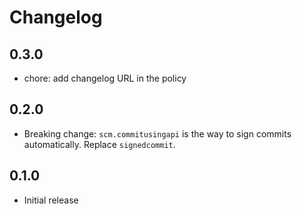 # Changelog

## 0.3.0

* chore: add changelog URL in the policy

## 0.2.0

* Breaking change: `scm.commitusingapi` is the way to sign commits automatically. Replace `signedcommit`.

## 0.1.0

- Initial release
